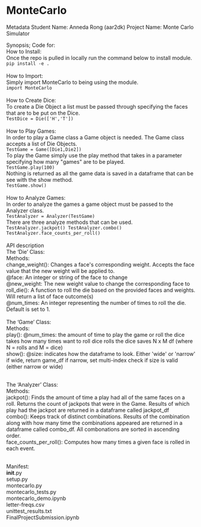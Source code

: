 # MonteCarlo

Metadata
Student Name: Anneda Rong (aar2dk)
Project Name: Monte Carlo Simulator


Synopsis; Code for: <br />
    How to Install: <br />
    Once the repo is pulled in locally run the command below to install module. <br />
    ```
    pip install -e .
    ```
    <br />
    <br />
    How to Import: <br />
    Simply import MonteCarlo to being using the module. <br />
    ```
    import MonteCarlo
    ```
    <br />
    <br />
    How to Create Dice: <br />
    To create a Die Object a list must be passed through specifying the faces that are to be put on the Dice. <br />
    ```
    TestDice = Die(['H','T'])
    ```
    <br />
    <br />
    How to Play Games: <br />
    In order to play a Game class a Game object is needed. The Game class accepts a list of Die Objects. <br />
    ```
    TestGame = Game([Die1,Die2])
    ```
    <br />
    To play the Game simply use the play method that takes in a parameter specifying how many "games" are to be played. <br />
    ```
    TestGame.play(100)
    ```
    <br />
    Nothing is returned as all the game data is saved in a dataframe that can be see with the show method. <br />
    ```
    TestGame.show()
    ```
    <br />
    <br />
    How to Analyze Games: <br />
    In order to analyze the games a game object must be passed to the Analyzer class. <br />
    ```
    TestAnalyzer = Analyzer(TestGame)
    ```
    <br />
    There are three analyze methods that can be used. <br />
    ```
    TestAnalyzer.jackpot()
    TestAnalyzer.combo()
    TestAnalyzer.face_counts_per_roll()
    ```
<br />
<br />
API description <br />
The ‘Die’ Class: <br />
	Methods: <br />
	change_weight():
        Changes a face's corresponding weight. Accepts the face value that the new weight will be applied to.
        <br />
        @face: An integer or string of the face to change <br />
        @new_weight: The new weight value to change the corresponding face to <br />
	roll_die(): 
        A function to roll the die based on the provided faces and weights. Will return a list of face outcome(s) <br />
        @num_times: An integer representing the number of times to roll the die. Default is set to 1.
<br />
<br />
The ‘Game’ Class:<br />
	Methods:<br />
	play():
        @num_times: the amount of time to play the game or roll the dice <br />
        takes how many times want to roll dice
        rolls the dice
        saves N x M df (where N = rolls and M = dice) <br />
        show():
        @size: indicates how the dataframe to look. Either 'wide' or 'narrow' <br />
        if wide, return game_df
        if narrow, set multi-index
        check if size is valid (either narrow or wide)
        <br />
        <br />


The ‘Analyzer’ Class: <br />
	Methods: <br />
	jackpot():
        Finds the amount of time a play had all of the same faces on a roll.
        Returns the count of jackpots that were in the Game.
        Results of which play had the jackpot are returned in a dataframe called jackpot_df <br />
        combo():
        Keeps track of distinct combinations. Results of the combination along with how many time the combinations appeared are returned in a dataframe called combo_df. All combonations are sorted in ascending order. <br />
        face_counts_per_roll():
        Computes how many times a given face is rolled in each event.
        <br />
        <br />

Manifest: <br />
__init__.py <br />
setup.py <br />
montecarlo.py <br />
montecarlo_tests.py <br />
montecarlo_demo.ipynb <br />
letter-freqs.csv <br />
unittest_results.txt <br />
FinalProjectSubmission.ipynb
